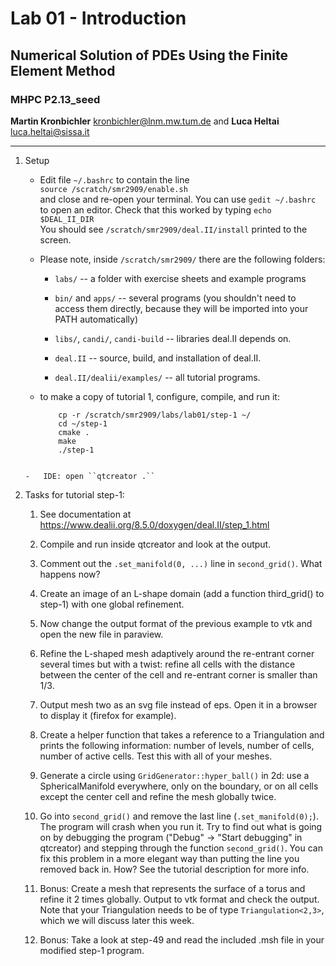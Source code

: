 #  Lab 01 - Introduction
## Numerical Solution of PDEs Using the Finite Element Method 
### MHPC P2.13_seed

**Martin Kronbichler** <kronbichler@lnm.mw.tum.de> 
and
**Luca Heltai** <luca.heltai@sissa.it>

* * * * *

1.  Setup

    -   Edit file ``~/.bashrc`` to contain the line\
        ``source /scratch/smr2909/enable.sh``\
        and close and re-open your terminal. You can use
        ``gedit ~/.bashrc``\
	to open an editor. Check that this worked by typing ``echo $DEAL_II_DIR``\
	You should see ``/scratch/smr2909/deal.II/install`` printed to the screen.

    -   Please note, inside ``/scratch/smr2909/`` there are the following folders:

    	- ``labs/`` -- a folder with exercise sheets and example programs

        - ``bin/`` and ``apps/`` -- several programs (you shouldn't need to
          access them directly, because they will be imported into your PATH
          automatically)

        - ``libs/``, ``candi/``, ``candi-build`` -- libraries deal.II depends
          on.

        - ``deal.II`` -- source, build, and installation of deal.II.

        -   ``deal.II/dealii/examples/`` -- all tutorial programs.

    -   to make a copy of tutorial 1, configure, compile, and run it:

    	```
            cp -r /scratch/smr2909/labs/lab01/step-1 ~/
            cd ~/step-1
            cmake .
            make
            ./step-1
	```

    -   IDE: open ``qtcreator .``

2.  Tasks for tutorial step-1:

    1.  See documentation at\
        <https://www.dealii.org/8.5.0/doxygen/deal.II/step_1.html>

    2.  Compile and run inside qtcreator and look at the output.

    3.  Comment out the ``.set_manifold(0, ...)`` line in
        ``second_grid()``. What happens now?

    4.  Create an image of an L-shape domain (add a function third_grid() to
        step-1) with one global refinement.

    5.  Now change the output format of the previous example to vtk and open
    	the new file in paraview.

    6.  Refine the L-shaped mesh adaptively around the re-entrant corner
        several times but with a twist: refine all cells with the distance
        between the center of the cell and re-entrant corner is smaller than
        1/3.

    7.  Output mesh two as an svg file instead of eps. Open it in a
        browser to display it (firefox for example).

    8.  Create a helper function that takes a reference to a
        Triangulation and prints the following information: number of
        levels, number of cells, number of active cells. Test this with
        all of your meshes.

    9.  Generate a circle using ``GridGenerator::hyper_ball()`` in 2d: use a
        SphericalManifold everywhere, only on the boundary, or on all cells
        except the center cell and refine the mesh globally twice.

    10. Go into ``second_grid()`` and remove the last line
   	(``.set_manifold(0);``). The program will crash when you run it. Try
   	to find out what is going on by debugging the program ("Debug" ->
   	"Start debugging" in qtcreator) and stepping through the function
   	``second_grid()``. You can fix this problem in a more elegant way than
   	putting the line you removed back in. How? See the tutorial
   	description for more info.

    11. Bonus: Create a mesh that represents the surface of a torus and refine
        it 2 times globally. Output to vtk format and check the output. Note
        that your Triangulation needs to be of type ``Triangulation<2,3>``,
        which we will discuss later this week.

    12. Bonus: Take a look at step-49 and read the included .msh file in your
   	modified step-1 program.


